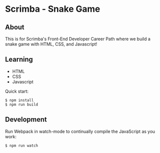 # Scrimba - Snake Game

## About
This is for Scrimba's Front-End Developer Career Path where we build a snake game with HTML, CSS, and Javascript!

## Learning
- HTML
- CSS
- Javascript 

Quick start:

```
$ npm install
$ npm run build
````

## Development

Run Webpack in watch-mode to continually compile the JavaScript as you work:

```
$ npm run watch
```

